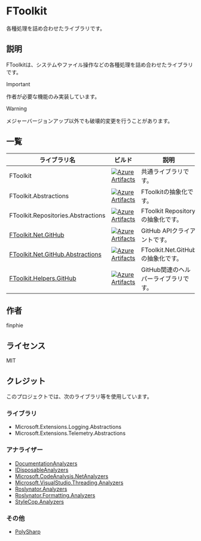 # FToolkit

各種処理を詰め合わせたライブラリです。

## 説明

FToolkitは、システムやファイル操作などの各種処理を詰め合わせたライブラリです。

> [!Important]
> 作者が必要な機能のみ実装しています。

> [!Warning]
> メジャーバージョンアップ以外でも破壊的変更を行うことがあります。

## 一覧

|ライブラリ名|ビルド|説明|
|-|-|-|
|FToolkit|[![Azure Artifacts](https://feeds.dev.azure.com/finphie/7af9aa4d-c550-43af-87a5-01539b2d9934/_apis/public/Packaging/Feeds/DotNet/Packages/13a33d25-881a-49e3-88a2-3775a2667a9d/Badge)](https://dev.azure.com/finphie/Main/_artifacts/feed/DotNet/NuGet/FToolkit?preferRelease=true)|共通ライブラリです。|
|FToolkit.Abstractions|[![Azure Artifacts](https://feeds.dev.azure.com/finphie/7af9aa4d-c550-43af-87a5-01539b2d9934/_apis/public/Packaging/Feeds/DotNet/Packages/8f71e7c3-ea8d-4595-9433-de7d50466e4c/Badge)](https://dev.azure.com/finphie/Main/_artifacts/feed/DotNet/NuGet/FToolkit.Abstractions?preferRelease=true)|FToolkitの抽象化です。|
|FToolkit.Repositories.Abstractions|[![Azure Artifacts](https://feeds.dev.azure.com/finphie/7af9aa4d-c550-43af-87a5-01539b2d9934/_apis/public/Packaging/Feeds/DotNet/Packages/ee1fe309-e173-4d6c-ada5-a12012da6df0/Badge)](https://dev.azure.com/finphie/Main/_artifacts/feed/DotNet/NuGet/FToolkit.Repositories.Abstractions?preferRelease=true)|FToolkit Repositoryの抽象化です。|
|[FToolkit.Net.GitHub](https://github.com/finphie/FToolkit.Net.GitHub)|[![Azure Artifacts](https://feeds.dev.azure.com/finphie/7af9aa4d-c550-43af-87a5-01539b2d9934/_apis/public/Packaging/Feeds/DotNet/Packages/83ebb2f6-41b9-4e74-9d9f-fdafdff4d36d/Badge)](https://dev.azure.com/finphie/Main/_artifacts/feed/DotNet/NuGet/FToolkit.Net.GitHub?preferRelease=true)|GitHub APIクライアントです。|
|[FToolkit.Net.GitHub.Abstractions](https://github.com/finphie/FToolkit.Net.GitHub)|[![Azure Artifacts](https://feeds.dev.azure.com/finphie/7af9aa4d-c550-43af-87a5-01539b2d9934/_apis/public/Packaging/Feeds/DotNet/Packages/fddd1811-1083-4d0c-a0b6-dae07d0e4a1f/Badge)](https://dev.azure.com/finphie/Main/_artifacts/feed/DotNet/NuGet/FToolkit.Net.GitHub.Abstractions?preferRelease=true)|FToolkit.Net.GitHubの抽象化です。|
|[FToolkit.Helpers.GitHub](https://github.com/finphie/FToolkit.Helpers.GitHub)|[![Azure Artifacts](https://feeds.dev.azure.com/finphie/7af9aa4d-c550-43af-87a5-01539b2d9934/_apis/public/Packaging/Feeds/DotNet/Packages/c7cc9126-48f7-4e69-9d25-b7a452d690ca/Badge)](https://dev.azure.com/finphie/Main/_artifacts/feed/DotNet/NuGet/FToolkit.Helpers.GitHub?preferRelease=true)|GitHub関連のヘルパーライブラリです。|

## 作者

finphie

## ライセンス

MIT

## クレジット

このプロジェクトでは、次のライブラリ等を使用しています。

### ライブラリ

- Microsoft.Extensions.Logging.Abstractions
- Microsoft.Extensions.Telemetry.Abstractions

### アナライザー

- [DocumentationAnalyzers](https://github.com/DotNetAnalyzers/DocumentationAnalyzers)
- [IDisposableAnalyzers](https://github.com/DotNetAnalyzers/IDisposableAnalyzers)
- [Microsoft.CodeAnalysis.NetAnalyzers](https://github.com/dotnet/roslyn-analyzers)
- [Microsoft.VisualStudio.Threading.Analyzers](https://github.com/Microsoft/vs-threading)
- [Roslynator.Analyzers](https://github.com/dotnet/roslynator)
- [Roslynator.Formatting.Analyzers](https://github.com/dotnet/roslynator)
- [StyleCop.Analyzers](https://github.com/DotNetAnalyzers/StyleCopAnalyzers)

### その他

- [PolySharp](https://github.com/Sergio0694/PolySharp)

